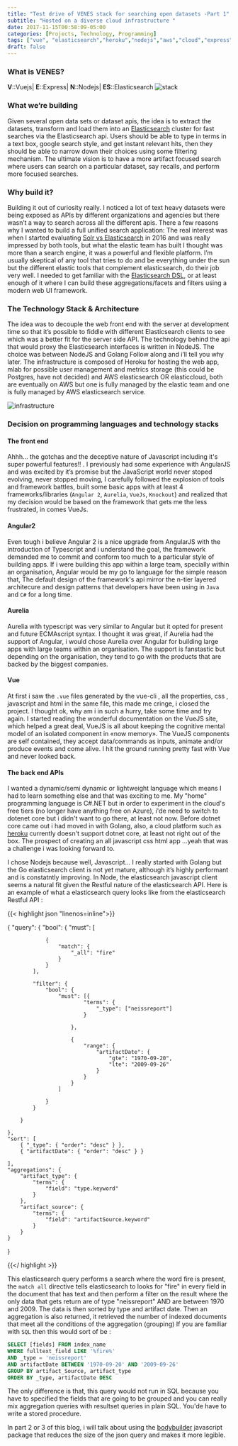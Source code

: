 ```yaml
---
title: "Test drive of VENES stack for searching open datasets -Part 1"
subtitle: "Hosted on a diverse cloud infrastructure "
date: 2017-11-15T00:58:09-05:00
categories: [Projects, Technology, Programming]
tags: ["vue", "elasticsearch","heroku","nodejs","aws","cloud","express"]
draft: false
---
```

### What is VENES?
**V**::Vuejs| 
**E**::Express| 
**N**::Nodejs|
**ES**::Elasticsearch
![stack](/img/venes.png)
### What we’re building
Given several open data sets or dataset apis, the idea is to extract the datasets, transform and load them into an [Elasticsearch](https://www.elastic.co/) cluster for fast searches via the Elasticsearch api. Users should be able to type in terms in a text box, google search style, and get instant relevant hits, then they should be able to narrow down their choices using some filtering mechanism. The ultimate vision is to have a more artifact focused search where users can search on a particular dataset, say recalls, and perform more focused searches.

### Why build it?
Building it out of curiosity really. I noticed a lot of text heavy datasets were being exposed as APIs by different organizations and agencies but there wasn’t a way to search across all the different apis. There a few reasons why I wanted to build a full unified search application:
The real interest was when I started evaluating [Solr vs Elasticsearch](https://logz.io/blog/solr-vs-elasticsearch/) in 2016 and was really impressed by both tools, but what the elastic team has built I thought was more than a search engine, it was a powerful and flexible platform. I’m usually skeptical of any tool that tries to do and be everything under the sun but the different elastic tools that complement elasticsearch, do their job very well. I needed to get familiar with the [Elasticsearch DSL](https://www.elastic.co/guide/en/elasticsearch/reference/current/query-filter-context.html), or at least enough of it where I can build these aggregations/facets and filters using a modern web UI framework.



### The Technology Stack & Architecture
 The idea was to decouple the web front end with the server at development time so that it’s possible to fiddle with different Elasticsearch clients to see which was a better fit for the server side API. The technology behind the api that would proxy the Elasticsearch interfaces is written in NodeJS. The choice was between NodeJS and Golang Follow along and i’ll tell you why later.
The infrastructure is composed of Heroku for hosting the web app, mlab for possible user management and metrics storage (this could be Postgres, have not decided) and AWS elasticsearch OR elasticcloud, both are eventually on AWS but one is fully managed by the elastic team and one is fully managed by AWS elasticsearch service.

![infrastructure](/img/infra.png)



### Decision on programming languages and technology stacks

#### The front end
  Ahhh... the gotchas and the deceptive nature of Javascript including it's super powerful features!! . I previously had some experience with AngularJS and was excited by it’s promise but the JavaScript world never stoped evolving, never stopped moving, I carefully followed the explosion of tools and framework battles, built some basic apps with at least 4 frameworks/libraries (`Angular 2`, `Aurelia`, `VueJs`, `Knockout`) and realized that my decision would be based on the framework that gets me the less frustrated, in comes VueJs.

#### Angular2
Even tough i believe Angular 2 is a nice upgrade from AngularJS with the introduction of Typescript and i understand the goal, the framework demanded me to commit and conform too much to a particular style of building apps. If i were building this app within a large team, specially within an organisation, Angular would be my go to language for the simple reason that, The default design of the framework's api mirror the n-tier layered architecure and design patterns that developers have been using in `Java` and `C#` for a long time.
#### Aurelia 
Aurelia with typescript was very similar to Angular but it opted for present and future ECMAscript syntax. I thought it was great, if Aurelia had the support of Angular, i would chose Aurelia over Angular for building large apps with large teams within an organisation. The support is fanstastic but depending on the organisation, they tend to go with the products that are backed by the biggest companies.
#### Vue
At first i saw the `.vue` files generated by the vue-cli , all the properties, css , javascript and html in the same file, this made me cringe, i closed the project. I thought ok, why am i in such a hurry, take some time and try again. I started reading the wonderful documentation on the VueJS site, which helped a great deal, VueJS is all about keeping the cognitive mental model of an isolated component in «now memory». The VueJS components are self contained, they accept data/commands as inputs, animate and/or produce events and come alive. I hit the ground running pretty fast with Vue and never looked back. 
#### The back end APIs
I wanted a dynamic/semi dynamic or lightweight language which means I had to learn something else and that was exciting to me.
My "home" programming language is C#.NET but in order to experiment in the cloud's free tiers (no longer have anything free on Azure), i'de need to switch to dotenet core but i didn't want to go there, at least not now. Before dotnet core came out i had moved in with Golang, also, a cloud platform such as [heroku](https://www.heroku.com/) currently doesn't support dotnet core, at least not right out of the box.
The prospect of creating an all javascript css html app ...yeah that was a challenge i was looking forward to.

I chose Nodejs because well, Javascript… I really started with Golang but the Go elasticsearch client is not yet mature, although it’s highly performant and is constatntly improving. In Node, the elasticsearch javascript client seems a natural fit given the Restful nature of the elasticsearch API. Here is an example of what a elasticsearch query looks like from the elasticsearch Restful API :

{{< highlight json "linenos=inline">}}

{
    "query": {
        "bool": {
            "must": [

                {
                    "match": {
                        "_all": "fire"
                    }
                }
            ],

            "filter": {
                "bool": {
                    "must": [{
                            "terms": {
                                "_type": ["neissreport"]
                            }

                        },

                        {
                            "range": {
                                "artifactDate": {
                                    "gte": "1970-09-20",
                                    "lte": "2009-09-26"
                                }
                            }
                        }
                    ]

                }
            }

        }

    },
    "sort": [
        { "_type": { "order": "desc" } },
        { "artifactDate": { "order": "desc" } }

    ],
    "aggregations": {
        "artifact_type": {
            "terms": {
                "field": "type.keyword"
            }
        },
        "artifact_source": {
            "terms": {
                "field": "artifactSource.keyword"
            }
        }
    }


}

{{</ highlight >}}

This elasticsearch query performs a search where the word fire is present, the `match all` directive tells elasticsearch to looks for "fire" in every field in the document that has text and then perform a filter on the result where the only data that gets return are of type "neissreport" AND are between 1970 and 2009. The data is then sorted by type and artifact date. Then an aggregation is also returned, it retrieved the number of indexed documents that meet all the conditions of the aggregation (grouping)
If you are familiar with `SQL` then this would sort of be :
```sql
SELECT [fields] FROM index_name 
WHERE fulltext_field LIKE '%fire%'
AND _type = 'neissreport'
AND artifactDate BETWEEN '1970-09-20' AND '2009-09-26'
GROUP BY artifact_Source, artifact_type
ORDER BY _type, artifactDate DESC
```
The only difference is that, this query would not run in SQL because you have to specified the fields that are going to be grouped and you can really mix aggregation queries with resultset queries in plain SQL. You'de have to write a stored procedure.

In part 2 or 3 of this blog, i will talk about using the [bodybuilder](http://bodybuilder.js.org/) javascript package that reduces the size of the json query and makes it more legible.



